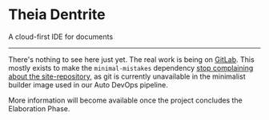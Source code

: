 # Theia Dentrite

A cloud-first IDE for documents

---

There's nothing to see here just yet. The real work is being on [GitLab](https://gitlab.com/watheia). This mostly exists to make the `minimal-mistakes` dependency [stop complaining about the site-repository](https://mmistakes.github.io/minimal-mistakes/docs/configuration/#site-repository), as git is currently unavailable in the minimalist builder image used in our Auto DevOps pipeline.

More information will become available once the project concludes the Elaboration Phase.
